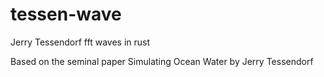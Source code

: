 # tessen-wave
Jerry Tessendorf fft waves in rust

Based on the seminal paper Simulating Ocean Water by Jerry Tessendorf
